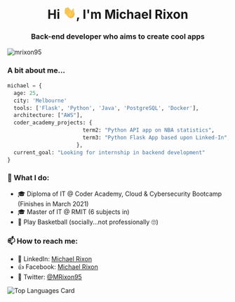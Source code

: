 <h1 align="center">Hi <img src="https://raw.githubusercontent.com/ABSphreak/ABSphreak/master/gifs/Hi.gif" width="30px">, I'm Michael Rixon</h1>
<h3 align="center">Back-end developer who aims to create cool apps</h3>
<p align="left"> <img src="https://komarev.com/ghpvc/?username=mrixon95" alt="mrixon95" /> </p>


### A bit about me...
```python
michael = {
  age: 25,
  city: 'Melbourne'
  tools: ['Flask', 'Python', 'Java', 'PostgreSQL', 'Docker'],
  architecture: ["AWS"],
  coder_academy_projects: {
                        term2: "Python API app on NBA statistics",
                        term3: "Python Flask App based upon Linked-In",
                      },
  current_goal: "Looking for internship in backend development"
}
```

### 🌟 What I do: ###

- 🎓 Diploma of IT @ Coder Academy, Cloud & Cybersecurity Bootcamp (Finishes in March 2021)
- 🎓 Master of IT @ RMIT (6 subjects in)
- 🏀 Play Basketball (socially...not professionally 🙄)

### 📫 How to reach me: ###

- 👥 LinkedIn: [Michael Rixon](https://www.linkedin.com/in/michael-rixon-188934126/)
- 👍 Facebook: [Michael Rixon](https://www.facebook.com/mrixon1/) 
- 🐤 Twitter: [@MRixon95](https://twitter.com/MRixon95)



![Top Languages Card](https://github-readme-stats.vercel.app/api/top-langs/?username=mrixon95&layout=compact&theme=radical)
